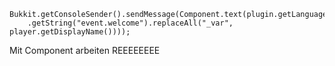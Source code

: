 ```
Bukkit.getConsoleSender().sendMessage(Component.text(plugin.getLanguageManager().getStandardLanguage()
	.getString("event.welcome").replaceAll("_var", player.getDisplayName())));
```

Mit Component arbeiten REEEEEEEE